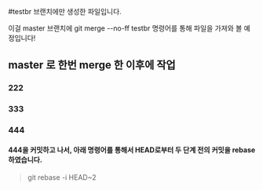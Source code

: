 #testbr 브랜치에만 생성한 파일입니다.

이걸 master 브랜치에 git merge --no-ff testbr 명령어를 통해 파일을 가져와 볼 예정입니다!

## master 로 한번 merge 한 이후에 작업
### 222
### 333
### 444
#### 444을 커밋하고 나서, 아래 명령어를 통해서 HEAD로부터 두 단계 전의 커밋을 rebase 하였습니다.
> git rebase -i HEAD~2